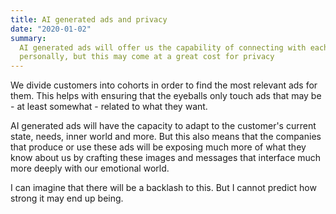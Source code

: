```yaml
---
title: AI generated ads and privacy
date: "2020-01-02"
summary:
  AI generated ads will offer us the capability of connecting with each customer
  personally, but this may come at a great cost for privacy
---
```


We divide customers into cohorts in order to find the most relevant ads for
them. This helps with ensuring that the eyeballs only touch ads that may be - at
least somewhat - related to what they want.

AI generated ads will have the capacity to adapt to the customer's current
state, needs, inner world and more. But this also means that the companies that
produce or use these ads will be exposing much more of what they know about us
by crafting these images and messages that interface much more deeply with our
emotional world.

I can imagine that there will be a backlash to this. But I cannot predict how
strong it may end up being.
